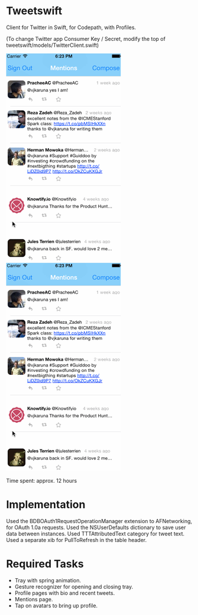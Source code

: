 Tweetswift
===========

Client for Twitter in Swift, for Codepath, with Profiles.

(To change Twitter app Consumer Key / Secret, modify the top of tweetswift/models/TwitterClient.swift)

![Screenshot 1](https://raw.githubusercontent.com/vjkaruna/tweetswift/profiles/profile1.gif)
![Screenshot 2](https://raw.githubusercontent.com/vjkaruna/tweetswift/profiles/profile1.gif)

Time spent: approx. 12 hours

Implementation
===========
Used the BDBOAuth1RequestOperationManager extension to AFNetworking, for OAuth 1.0a requests.
Used the NSUserDefaults dictionary to save user data between instances.
Used TTTAttributedText category for tweet text.
Used a separate xib for PullToRefresh in the table header.


Required Tasks
============

- Tray with spring animation.
- Gesture recognizer for opening and closing tray.
- Profile pages with bio and recent tweets.
- Mentions page.
- Tap on avatars to bring up profile.
